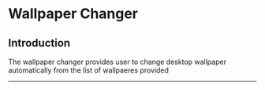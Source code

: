 # Wallpaper Changer

## Introduction

The wallpaper changer provides user to change desktop wallpaper automatically from the list of wallpaeres provided

---
